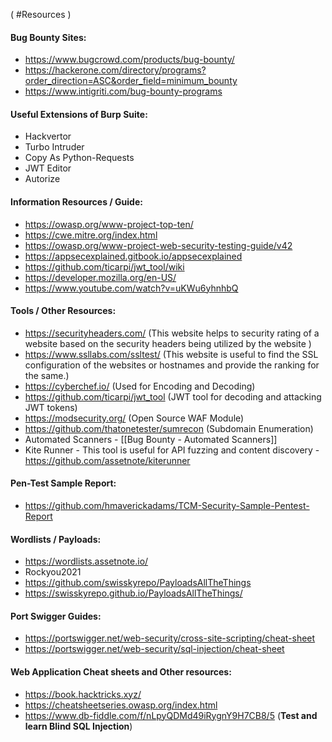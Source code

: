 ( #Resources )

#### Bug Bounty Sites:

- https://www.bugcrowd.com/products/bug-bounty/
- https://hackerone.com/directory/programs?order_direction=ASC&order_field=minimum_bounty
- https://www.intigriti.com/bug-bounty-programs

#### Useful Extensions of Burp Suite:

- Hackvertor
- Turbo Intruder
- Copy As Python-Requests
- JWT Editor
- Autorize

#### Information Resources / Guide:

- https://owasp.org/www-project-top-ten/ 
- https://cwe.mitre.org/index.html
- https://owasp.org/www-project-web-security-testing-guide/v42
- https://appsecexplained.gitbook.io/appsecexplained
- https://github.com/ticarpi/jwt_tool/wiki 
- https://developer.mozilla.org/en-US/
- https://www.youtube.com/watch?v=uKWu6yhnhbQ

#### Tools / Other Resources:

- https://securityheaders.com/ (This website helps to security rating of a website based on the security headers being utilized by the website )
- https://www.ssllabs.com/ssltest/ (This website is useful to find the SSL configuration of the websites or hostnames and provide the ranking for the same.)
- https://cyberchef.io/ (Used for Encoding and Decoding)
- https://github.com/ticarpi/jwt_tool (JWT tool for decoding and attacking JWT tokens)
- https://modsecurity.org/ (Open Source WAF Module)
- https://github.com/thatonetester/sumrecon  (Subdomain Enumeration)
- Automated Scanners - [[Bug Bounty - Automated Scanners]]
- Kite Runner - This tool is useful for API fuzzing and content discovery - https://github.com/assetnote/kiterunner

#### Pen-Test Sample Report:

- https://github.com/hmaverickadams/TCM-Security-Sample-Pentest-Report

#### Wordlists / Payloads:

- https://wordlists.assetnote.io/ 
- Rockyou2021
- https://github.com/swisskyrepo/PayloadsAllTheThings
- https://swisskyrepo.github.io/PayloadsAllTheThings/

#### Port Swigger Guides:

- https://portswigger.net/web-security/cross-site-scripting/cheat-sheet 
- https://portswigger.net/web-security/sql-injection/cheat-sheet 

#### Web Application Cheat sheets and Other resources:

- https://book.hacktricks.xyz/
- https://cheatsheetseries.owasp.org/index.html
- https://www.db-fiddle.com/f/nLpyQDMd49iRygnY9H7CB8/5 (**Test and learn Blind SQL Injection**)


